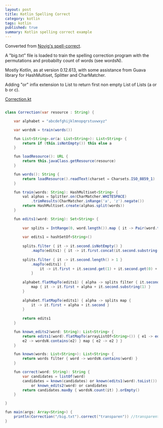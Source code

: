 ```yaml
---
layout: post
title: Kotlin Spelling Correct
category: kotlin
tags: kotlin
published: true
summary: Kotlin spelling correct example
---
```


Converted from [Novig's spell-correct](http://norvig.com/spell-correct.html).

A  "big.txt" file is loaded to train the spelling correction program with the permutations and probabilty count of words (see wordsN).

Mostly Kotlin, as at version 0.12.613, with some assistance from Guava library for HashMultiset, Splitter and CharMatcher.

Adding "or" infix extension to List<String> to return first non empty List of Lists (a or b or c).

[Correction.kt](https://github.com/griffio/kotlin-gradle-projects/blob/master/src/main/kotlin/griffio/spelling/Correction.kt)

~~~java

class Correction(var resource : String) {

    var alphabet = "abcdefghijklmnopqrstuvwxyz"

    var wordsN = train(words())

    fun List<String>.or(a: List<String>): List<String> {
        return if (this.isNotEmpty()) this else a
    }

    fun loadResource(): URL {
        return this.javaClass.getResource(resource)
    }

    fun words(): String {
        return loadResource().readText(charset = Charsets.ISO_8859_1)
    }

    fun train(words: String): HashMultiset<String> {
        val alphas = Splitter.on(CharMatcher.WHITESPACE)
            .trimResults(CharMatcher.inRange('a', 'z').negate())
        return HashMultiset.create(alphas.split(words))
    }

    fun edits1(word: String): Set<String> {
        
        var splits = IntRange(0, word.length()).map { it -> Pair(word.take(it), word.drop(it)) }
        
        var edits1 = hashSetOf<String>()
        
        splits.filter { it -> it.second.isNotEmpty() }
            .mapTo(edits1) { it -> it.first.concat(it.second.substring(1)) }
        
        splits.filter { it -> it.second.length() > 1 }
            .mapTo(edits1) {
                it -> it.first + it.second.get(1) + it.second.get(0) + it.second.substring(2)
            }
        
        alphabet.flatMapTo(edits1) { alpha -> splits filter { it.second.isNotEmpty() } 
            map { it -> it.first + alpha + it.second.substring(1) } 
        }
        
        alphabet.flatMapTo(edits1) { alpha -> splits map { 
            it -> it.first + alpha + it.second }
        }
        
        return edits1
    }

    fun known_edits2(word: String): List<String> {
        return edits1(word).flatMapTo(arrayListOf<String>()) { e1 -> edits1(e1) filter {
        e2 -> wordsN.contains(e2) } map { e2 -> e2 } }
    }

    fun known(words: List<String>): List<String> {
        return words filter { word -> wordsN.contains(word) }
    }

    fun correct(word: String): String {
        var candidates = listOf(word)
        candidates = known(candidates) or known(edits1(word).toList())
            or known_edits2(word) or candidates
        return candidates.maxBy { wordsN.count(it) }.orEmpty()
    }

}

fun main(args: Array<String>) {
    println(Correction("/big.txt").correct("transparen")) //transparent
}

~~~
